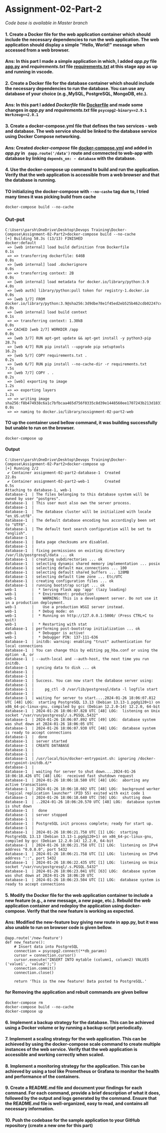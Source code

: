 # Assignment-02-Part-2
_Code base is available in Master branch_ 


#### 1.	Create a Docker file for the web application container which should include the necessary dependencies to run the web application. The web application should display a simple "Hello, World!" message when accessed from a web browser. 
#### Ans: In this part I made a simple application in which, I added _app.py_ file [app.py](https://github.com/Parshant-Jagwani/Assignment-02-Part-2/blob/master/app.py) and _requirements.txt_ file [requirements.txt](https://github.com/Parshant-Jagwani/Assignment-02-Part-2/blob/master/requirements.txt) at this stage app as up and running in vscode.

#### 2.	Create a Docker file for the database container which should include the necessary dependencies to run the database. You can use any database of your choice (e.g.,MySQL, PostgreSQL, MongoDB, etc.). 
#### Ans: In this part I added  _Dockerfile_ file [Dockerfile](https://github.com/Parshant-Jagwani/Assignment-02-Part-2/blob/master/Dockerfile) and made some changes in _app.py_ and _requirements.txt_ file ```psycopg2-binary==2.9.1 Werkzeug==2.0.1```

#### 3.	Create a docker-compose.yml file that defines the two services - web and database. The web service should be linked to the database service using Docker Compose networking. 
#### Ans: Created  _docker-compose_ file [docker-compose.yml](https://github.com/Parshant-Jagwani/Assignment-02-Part-2/blob/master/docker-compose.yml) and added in _app.py_ in ``` @app.route('/data')``` route and commected to web-app with database by linking ```depends_on: - database``` with the database.


#### 4.	Use the docker-compose up command to build and run the application. Verify that the web application is accessible from a web browser and that the database is running. 

#### TO initializing the docker-compose  with ```--no-cashe``` tag due to, I tried many times it was picking build from cache 
``` docker-compose build --no-cache ``` 
### Out-put
```
C:\Users\parsh\OneDrive\Desktop\Devops Training\Docker-Compose\Assignment-02-Part2>docker-compose build --no-cache
[+] Building 58.3s (13/13) FINISHED                                                            docker:default
 => [web internal] load build definition from Dockerfile                                                 0.1s
 => => transferring dockerfile: 646B                                                                     0.0s
 => [web internal] load .dockerignore                                                                    0.0s
 => => transferring context: 2B                                                                          0.0s
 => [web internal] load metadata for docker.io/library/python:3.9                                        4.0s
 => [web auth] library/python:pull token for registry-1.docker.io                                        0.0s
 => [web 1/7] FROM docker.io/library/python:3.9@sha256:3d9dbe78e1f45ed2eb525b462cdb02247cc0956713325aee  0.0s
 => [web internal] load build context                                                                    0.1s
 => => transferring context: 1.30kB                                                                      0.0s
 => CACHED [web 2/7] WORKDIR /app                                                                        0.0s
 => [web 3/7] RUN apt-get update && apt-get install -y python3-pip                                      28.7s
 => [web 4/7] RUN pip install --upgrade pip setuptools                                                  16.2s
 => [web 5/7] COPY requirements.txt .                                                                    0.2s
 => [web 6/7] RUN pip install --no-cache-dir -r requirements.txt                                         7.5s
 => [web 7/7] COPY . .                                                                                   0.2s
 => [web] exporting to image                                                                             1.2s
 => => exporting layers                                                                                  1.2s
 => => writing image sha256:f8b474938c6a1c7bfbcaa465d756f0335c8d39e1448560ee1707243b213d1831             0.0s
 => => naming to docker.io/library/assignment-02-part2-web
```
#### TO up the comtainer used bellow command, it was building successfully but unable to run on the browser.  

``` docker-compose up ``` 

#### Output

```
C:\Users\parsh\OneDrive\Desktop\Devops Training\Docker-Compose\Assignment-02-Part2>docker-compose up
[+] Running 2/2
 ✔ Container assignment-02-part2-database-1  Created                                                    22.8s
 ✔ Container assignment-02-part2-web-1       Created                                                     0.5s
Attaching to database-1, web-1
database-1  | The files belonging to this database system will be owned by user "postgres".
database-1  | This user must also own the server process.
database-1  |
database-1  | The database cluster will be initialized with locale "en_US.utf8".
database-1  | The default database encoding has accordingly been set to "UTF8".
database-1  | The default text search configuration will be set to "english".
database-1  |
database-1  | Data page checksums are disabled.
database-1  |
database-1  | fixing permissions on existing directory /var/lib/postgresql/data ... ok
database-1  | creating subdirectories ... ok
database-1  | selecting dynamic shared memory implementation ... posix
database-1  | selecting default max_connections ... 100
database-1  | selecting default shared_buffers ... 128MB
database-1  | selecting default time zone ... Etc/UTC
database-1  | creating configuration files ... ok
database-1  | running bootstrap script ... ok
web-1       |  * Serving Flask app 'app' (lazy loading)
web-1       |  * Environment: production
web-1       |    WARNING: This is a development server. Do not use it in a production deployment.
web-1       |    Use a production WSGI server instead.
web-1       |  * Debug mode: on
web-1       |  * Running on http://127.0.0.1:5000/ (Press CTRL+C to quit)
web-1       |  * Restarting with stat
database-1  | performing post-bootstrap initialization ... ok
web-1       |  * Debugger is active!
web-1       |  * Debugger PIN: 137-111-636
database-1  | initdb: warning: enabling "trust" authentication for local connections
database-1  | You can change this by editing pg_hba.conf or using the option -A, or
database-1  | --auth-local and --auth-host, the next time you run initdb.
database-1  | syncing data to disk ... ok
database-1  |
database-1  |
database-1  | Success. You can now start the database server using:
database-1  |
database-1  |     pg_ctl -D /var/lib/postgresql/data -l logfile start
database-1  |
database-1  | waiting for server to start....2024-01-26 18:06:07.812 UTC [48] LOG:  starting PostgreSQL 13.13 (Debian 13.13-1.pgdg120+1) on x86_64-pc-linux-gnu, compiled by gcc (Debian 12.2.0-14) 12.2.0, 64-bit
database-1  | 2024-01-26 18:06:07.828 UTC [48] LOG:  listening on Unix socket "/var/run/postgresql/.s.PGSQL.5432"
database-1  | 2024-01-26 18:06:07.892 UTC [49] LOG:  database system was shut down at 2024-01-26 18:06:05 UTC
database-1  | 2024-01-26 18:06:07.930 UTC [48] LOG:  database system is ready to accept connections
database-1  |  done
database-1  | server started
database-1  | CREATE DATABASE
database-1  |
database-1  |
database-1  | /usr/local/bin/docker-entrypoint.sh: ignoring /docker-entrypoint-initdb.d/*
database-1  |
database-1  | waiting for server to shut down....2024-01-26 18:06:18.426 UTC [48] LOG:  received fast shutdown request
database-1  | 2024-01-26 18:06:18.580 UTC [48] LOG:  aborting any active transactions
database-1  | 2024-01-26 18:06:18.602 UTC [48] LOG:  background worker "logical replication launcher" (PID 55) exited with exit code 1
database-1  | 2024-01-26 18:06:18.640 UTC [50] LOG:  shutting down
database-1  | ..2024-01-26 18:06:20.570 UTC [48] LOG:  database system is shut down
database-1  |  done
database-1  | server stopped
database-1  |
database-1  | PostgreSQL init process complete; ready for start up.
database-1  |
database-1  | 2024-01-26 18:06:21.758 UTC [1] LOG:  starting PostgreSQL 13.13 (Debian 13.13-1.pgdg120+1) on x86_64-pc-linux-gnu, compiled by gcc (Debian 12.2.0-14) 12.2.0, 64-bit
database-1  | 2024-01-26 18:06:21.758 UTC [1] LOG:  listening on IPv4 address "0.0.0.0", port 5432
database-1  | 2024-01-26 18:06:21.758 UTC [1] LOG:  listening on IPv6 address "::", port 5432
database-1  | 2024-01-26 18:06:22.435 UTC [1] LOG:  listening on Unix socket "/var/run/postgresql/.s.PGSQL.5432"
database-1  | 2024-01-26 18:06:23.041 UTC [63] LOG:  database system was shut down at 2024-01-26 18:06:20 UTC
database-1  | 2024-01-26 18:06:23.504 UTC [1] LOG:  database system is ready to accept connections
```

#### 5.	Modify the Docker file for the web application container to include a new feature (e.g., a new message, a new page, etc.). Rebuild the web application container and  redeploy the application using docker-compose. Verify that the new feature is working  as expected. 

#### Ans:  Modified the new-feature buy giving new route in app.py, but it was also unable to run on browser code is given bellow.
```
@app.route('/new-feature')
def new_feature():
    # Insert data into PostgreSQL
    connection = psycopg2.connect(**db_params)
    cursor = connection.cursor()
    cursor.execute("INSERT INTO mytable (column1, column2) VALUES ('value1', 'value2');")
    connection.commit()
    connection.close()

    return 'This is the new feature! Data posted to PostgreSQL.'
```
#### for Removing the application and rebuit commands are given bellow
```
docker-compose rm
docker-compose build --no-cache
docker-compose up
```


#### 6.	Implement a backup strategy for the database. This can be achieved using a Docker volume or by running a backup script periodically. 


#### 7.	Implement a scaling strategy for the web application. This can be achieved by using the docker-compose scale command to create multiple instances of the web service. Verify that the web application is accessible and working correctly when scaled.


#### 8.	Implement a monitoring strategy for the application. This can be achieved by using a tool like Prometheus or Grafana to monitor the health and performance of the containers. 


#### 9.	Create a README.md file and document your findings for each command. For each command, provide a brief description of what it does, followed by the output and logs generated by the command. Ensure that the README.md file is well-organized, easy to read, and contains all necessary information.


#### 10.	Push the codebase for the sample application to your GitHub repository (create a new one for this part)
